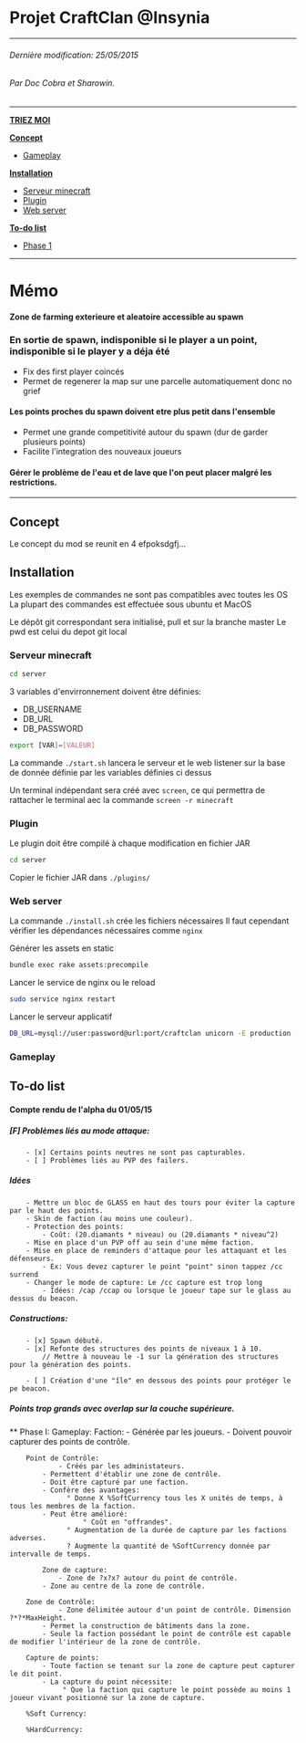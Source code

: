 # Projet CraftClan @Insynia
___
###### Dernière modification: 25/05/2015
###### Par Doc Cobra et Sharowin.
___

**[TRIEZ MOI](#triez-moi)**

**[Concept](#concept)**
* [Gameplay](#gameplay)

**[Installation](#installation)**
* [Serveur minecraft](#serveur-minecraft)
* [Plugin](#plugin)
* [Web server](#web-server)

**[To-do list](#to-do-list)**
* [Phase 1](#phase-1)

___
# Mémo

#### Zone de farming exterieure et aleatoire accessible au spawn
### En sortie de spawn, indisponible si le player a un point, indisponible si le player y a déja été
* Fix des first player coincés
* Permet de regenerer la map sur une parcelle automatiquement donc no grief

#### Les points proches du spawn doivent etre plus petit dans l'ensemble
* Permet une grande competitivité autour du spawn (dur de garder plusieurs points)
* Facilite l'integration des nouveaux joueurs

#### Gérer le problème de l'eau et de lave que l'on peut placer malgré les restrictions.
___

## Concept

Le concept du mod se reunit en 4 efpoksdgfj...

## Installation

Les exemples de commandes ne sont pas compatibles avec toutes les OS
La plupart des commandes est effectuée sous ubuntu et MacOS

Le dépôt git correspondant sera initialisé, pull et sur la branche master
Le pwd est celui du depot git local

### Serveur minecraft

```bash
cd server
````

3 variables d'envirronnement doivent être définies:
- DB_USERNAME
- DB_URL
- DB_PASSWORD

```bash
export [VAR]=[VALEUR]
```

La commande `./start.sh` lancera le serveur et le web listener sur la base de donnée définie par les variables définies ci dessus

Un terminal indépendant sera créé avec `screen`, ce qui permettra de rattacher le terminal aec la commande `screen -r minecraft`

### Plugin

Le plugin doit être compilé à chaque modification en fichier JAR

```bash
cd server
```

Copier le fichier JAR dans `./plugins/`

### Web server

La commande `./install.sh` crée les fichiers nécessaires
Il faut cependant vérifier les dépendances nécessaires comme `nginx`

Générer les assets en static

```bash
bundle exec rake assets:precompile
```

Lancer le service de nginx ou le reload

```bash
sudo service nginx restart
```

Lancer le serveur applicatif

```bash
DB_URL=mysql://user:password@url:port/craftclan unicorn -E production -c config/unicorn.rb
```

### Gameplay

## To-do list

#### Compte rendu de l'alpha du 01/05/15
##### [F] Problèmes liés au mode attaque:
        - [x] Certains points neutres ne sont pas capturables.
        - [ ] Problèmes liés au PVP des failers.
##### Idées
        - Mettre un bloc de GLASS en haut des tours pour éviter la capture par le haut des points.
        - Skin de faction (au moins une couleur).
        - Protection des points:
            - Coût: (20.diamants * niveau) ou (20.diamants * niveau^2)
        - Mise en place d'un PVP off au sein d'une même faction.
        - Mise en place de reminders d'attaque pour les attaquant et les défenseurs.
            - Ex: Vous devez capturer le point "point" sinon tappez /cc surrend
        - Changer le mode de capture: Le /cc capture est trop long
            - Idées: /cap /ccap ou lorsque le joueur tape sur le glass au dessus du beacon.
##### Constructions:
        - [x] Spawn débuté.
        - [x] Refonte des structures des points de niveaux 1 à 10.
            // Mettre à nouveau le -1 sur la génération des structures pour la génération des points.
            
        - [ ] Création d'une "île" en dessous des points pour protéger le pe beacon.
##### Points trop grands avec overlap sur la couche supérieure.


** Phase I:
      Gameplay:
		Faction:
			- Générée par les joueurs.
			- Doivent pouvoir capturer des points de contrôle.

		Point de Contrôle:
		        - Créés par les administateurs.
			- Permettent d'établir une zone de contrôle.
			- Doit être capturé par une faction.
			- Confère des avantages:
			  	  ° Donne X %SoftCurrency tous les X unités de temps, à tous les membres de la faction.
			- Peut être amélioré:
			       	  ° Coût en "offrandes".
				  ° Augmentation de la durée de capture par les factions adverses.
				  ? Augmente la quantité de %SoftCurrency donnée par intervalle de temps.

	        Zone de capture:
		     	- Zone de ?x?x? autour du point de contrôle.
			- Zone au centre de la zone de contrôle.

		Zone de Contrôle:
		     	- Zone délimitée autour d'un point de contrôle. Dimension ?*?*MaxHeight.
			- Permet la construction de bâtiments dans la zone.
			- Seule la faction possédant le point de contrôle est capable de modifier l'intérieur de la zone de contrôle.

		Capture de points:
			- Toute faction se tenant sur la zone de capture peut capturer le dit point.
			- La capture du point nécessite:
			     ° Que la faction qui capture le point possède au moins 1 joueur vivant positionné sur la zone de capture.
		
		%Soft Currency:

		%HardCurrency: